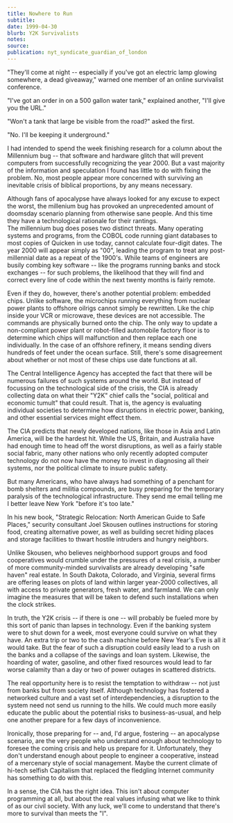 ```yaml
---
title: Nowhere to Run
subtitle:
date: 1999-04-30
blurb: Y2K Survivalists
notes:
source:
publication: nyt_syndicate_guardian_of_london
---
```


"They'll come at night -- especially if you've got an electric lamp glowing somewhere, a dead giveaway," warned one member of an online survivalist conference.

"I've got an order in on a 500 gallon water tank," explained another, "I'll give you the URL."

"Won't a tank that large be visible from the road?" asked the first.

"No. I'll be keeping it underground."

I had intended to spend the week finishing research for a column about the Millennium bug -- that software and hardware glitch that will prevent computers from successfully recognizing the year 2000. But a vast majority of the information and speculation I found has little to do with fixing the problem. No, most people appear more concerned with surviving an inevitable crisis of biblical proportions, by any means necessary.

Although fans of apocalypse have always looked for any excuse to expect the worst, the millenium bug has provoked an unprecedented amount of doomsday scenario planning from otherwise sane people. And this time they have a technological rationale for their rantings.  
The millennium bug does poses two distinct threats. Many operating systems and programs, from the COBOL code running giant databases to most copies of Quicken in use today, cannot calculate four-digit dates. The year 2000 will appear simply as "00", leading the program to treat any post-millennial date as a repeat of the 1900's. While teams of engineers are busily combing key software -- like the programs running banks and stock exchanges -- for such problems, the likelihood that they will find and correct every line of code within the next twenty months is fairly remote.

Even if they do, however, there's another potential problem: embedded chips. Unlike software, the microchips running everything from nuclear power plants to offshore oilrigs cannot simply be rewritten. Like the chip inside your VCR or microwave, these devices are not accessible. The commands are physically burned onto the chip. The only way to update a non-compliant power plant or robot-filled automobile factory floor is to determine which chips will malfunction and then replace each one individually. In the case of an offshore refinery, it means sending divers hundreds of feet under the ocean surface. Still, there's some disagreement about whether or not most of these chips use date functions at all.

The Central Intelligence Agency has accepted the fact that there will be numerous failures of such systems around the world. But instead of focussing on the technological side of the crisis, the CIA is already collecting data on what their "Y2K" chief calls the "social, political and economic tumult" that could result. That is, the agency is evaluating individual societies to determine how disruptions in electric power, banking, and other essential services might effect them.

The CIA predicts that newly developed nations, like those in Asia and Latin America, will be the hardest hit. While the US, Britain, and Australia have had enough time to head off the worst disruptions, as well as a fairly stable social fabric, many other nations who only recently adopted computer technology do not now have the money to invest in diagnosing all their systems, nor the political climate to insure public safety.

But many Americans, who have always had something of a penchant for bomb shelters and militia compounds, are busy preparing for the temporary paralysis of the technological infrastructure. They send me email telling me I better leave New York "before it's too late."

In his new book, "Strategic Relocation: North American Guide to Safe Places," security consultant Joel Skousen outlines instructions for storing food, creating alternative power, as well as building secret hiding places and storage facilities to thwart hostile intruders and hungry neighbors.

Unlike Skousen, who believes neighborhood support groups and food cooperatives would crumble under the pressures of a real crisis, a number of more community-minded survivalists are already developing "safe haven" real estate. In South Dakota, Colorado, and Virginia, several firms are offering leases on plots of land within larger year-2000 collectives, all with access to private generators, fresh water, and farmland. We can only imagine the measures that will be taken to defend such installations when the clock strikes.

In truth, the Y2K crisis -- if there is one -- will probably be fueled more by this sort of panic than lapses in technology. Even if the banking system were to shut down for a week, most everyone could survive on what they have. An extra trip or two to the cash machine before New Year's Eve is all it would take. But the fear of such a disruption could easily lead to a rush on the banks and a collapse of the savings and loan system. Likewise, the hoarding of water, gasoline, and other fixed resources would lead to far worse calamity than a day or two of power outages in scattered districts.

The real opportunity here is to resist the temptation to withdraw -- not just from banks but from society itself. Although technology has fostered a networked culture and a vast set of interdependencies, a disruption to the system need not send us running to the hills. We could much more easily educate the public about the potential risks to business-as-usual, and help one another prepare for a few days of inconvenience.

Ironically, those preparing for -- and, I'd argue, fostering -- an apocalypse scenario, are the very people who understand enough about technology to foresee the coming crisis and help us prepare for it. Unfortunately, they don't understand enough about people to engineer a cooperative, instead of a mercenary style of social management. Maybe the current climate of hi-tech selfish Capitalism that replaced the fledgling Internet community has something to do with this.

In a sense, the CIA has the right idea. This isn't about computer programming at all, but about the real values infusing what we like to think of as our civil society. With any luck, we'll come to understand that there's more to survival than meets the "I".
